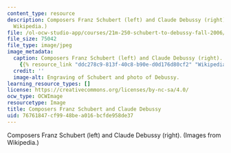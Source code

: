 ```yaml
---
content_type: resource
description: Composers Franz Schubert (left) and Claude Debussy (right). (Images from
  Wikipedia.)
file: /ol-ocw-studio-app/courses/21m-250-schubert-to-debussy-fall-2006/76761847cf9948bea016bcfde958de37_21m-250f06.jpg
file_size: 75042
file_type: image/jpeg
image_metadata:
  caption: Composers Franz Schubert (left) and Claude Debussy (right). (Images from
    {{% resource_link "ddc278c9-813f-40c8-b90e-d0d176d80cf2" "Wikipedia" %}}.)
  credit: ''
  image-alt: Engraving of Schubert and photo of Debussy.
learning_resource_types: []
license: https://creativecommons.org/licenses/by-nc-sa/4.0/
ocw_type: OCWImage
resourcetype: Image
title: Composers Franz Schubert and Claude Debussy
uid: 76761847-cf99-48be-a016-bcfde958de37
---
```

Composers Franz Schubert (left) and Claude Debussy (right). (Images from Wikipedia.)